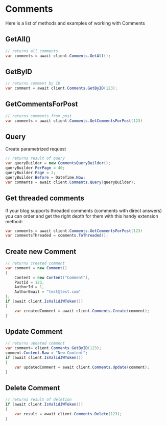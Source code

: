 # Comments

Here is a list of methods and examples of working with Comments

## GetAll()

```C#
// returns all comments
var comments = await client.Comments.GetAll();
```

## GetByID

```C#
// returns comment by ID
var comment = await client.Comments.GetByID(123);
```

## GetCommentsForPost

```C#
// returns comments from post
var comments = await client.Comments.GetCommentsForPost(123)
```

## Query
Create parametrized request
```C#
// returns result of query
var queryBuilder = new CommentsQueryBuilder();
queryBuilder.PerPage = 40;
queryBuilder.Page = 2;
queryBuilder.Before = DateTime.Now;
var comments = await client.Comments.Query(queryBuilder);
```

## Get threaded comments
If your blog supports threaded comments (comments with direct answers) you can order and get the right depth for them with this handy extension method:

```c#
var comments = await client.Comments.GetCommentsForPost(123)
var commentsThreaded = comments.ToThreaded();
```

## Create new Comment

```C#
// returns created comment
var comment = new Comment()
{
    Content = new Content("Comment"),
    PostId = 123,
    AuthorId = 1,
    AuthorEmail = "test@test.com"
};
if (await client.IsValidJWToken())
{
    var createdComment = await client.Comments.Create(comment);
}
```

## Update Comment

```C#
// returns updated comment
var comment= client.Comments.GetByID(123);
comment.Content.Raw = "New Content";
if (await client.IsValidJWToken())
{
    var updatedComment = await client.Comments.Update(comment);
}
```

## Delete Comment

```C#
// returns result of deletion
if (await client.IsValidJWToken())
{
    var result = await client.Comments.Delete(123);
}
```